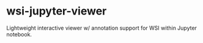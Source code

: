 # wsi-jupyter-viewer
Lightweight interactive viewer w/ annotation support for WSI within Jupyter notebook.
